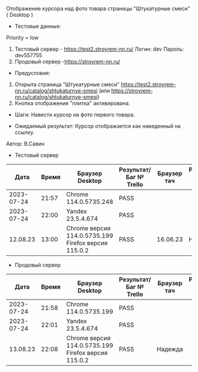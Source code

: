 Отображение курсора над фото товара страницы "Штукатурные смеси"( Desktop )

* Тестовые данные: 

Priority = low

1. Тестовый сервер - https://test2.stroyrem-nn.ru/
Логин: dev
Пароль: dev557755
2. Продовый сервер -https://stroyrem-nn.ru/

* Предусловия:
1. Открыта страница "Штукатурные смеси" https://test2.stroyrem-nn.ru/catalog/shtukaturnye-smesi (или https://stroyrem-nn.ru/catalog/shtukaturnye-smesi)
2. Кнопка отображения "плитка" активирована.

* Шаги:
Навести курсор на фото первого товара.

* Ожидаемый результат:
Курсор отображается как наведенный на ссылку.

Автор: В.Савин


* Тестовый сервер 

| Дата | Время | Браузер Desktop| Результат/Баг № Trello| Браузер тач| Результат/Баг № Trello| Дата релиза |Имя |
| --- | --- | --- | --- | --- | --- | --- | --- | 
|2023-07-24 | 21:57 | Chrome 114.0.5735.248 | PASS | |  | 04.07.23 | Наталья К. | 
|2023-07-24 | 22:00 | Yandex 23.5.4.674 | PASS |  |  | 04.07.23 | Наталья К. |
 12.08.23 | 13:00 | Chrome версия 114.0.5735.199 Firefox версия 115.0.2 | PASS | 16.06.23 | Надежда |  


* Продовый сервер

| Дата | Время | Браузер Desktop| Результат/Баг № Trello| Браузер тач| Результат/Баг № Trello| Дата релиза |Имя |
| --- | --- | --- | --- | --- | --- | --- | --- | 
| 2023-07-24 | 21:58 | Chrome 114.0.5735.199 | PASS | |  | 04.07.23 | Наталья К. | 
| 2023-07-24 | 22:01 | Yandex 23.5.4.674 | PASS |  |  | 04.07.23 | Наталья К. |
 13.08.23 | 22:08 | Chrome версия 114.0.5735.199 Firefox версия 115.0.2 | PASS | Надежда |  